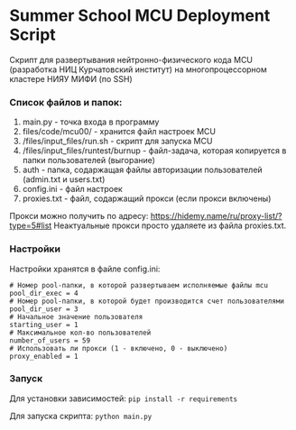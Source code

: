 # Summer School MCU Deployment Script

Скрипт для развертывания нейтронно-физического кода MCU 
(разработка НИЦ Курчатовский институт) на
многопроцессорном кластере НИЯУ МИФИ (по SSH)

### Список файлов и папок: 

1. main.py - точка входа в программу 
2. files/code/mcu00/ - хранится файл настроек MCU
3. /files/input_files/run.sh - скрипт для запуска MCU
4. /files/input_files/runtest/burnup - файл-задача, которая копируется в папки пользователей (выгорание)
5. auth - папка, содаржащая файлы авторизации пользователей (admin.txt и users.txt)
6. config.ini - файл настроек
7. proxies.txt - файл, содаржащий прокси (если прокси включены)

Прокси можно получить по адресу: 
https://hidemy.name/ru/proxy-list/?type=5#list
Неактуальные прокси просто удаляете из файла proxies.txt.


### Настройки

Настройки хранятся в файле config.ini:
```
# Номер pool-папки, в которой развертываем исполняемые файлы mcu
pool_dir_exec = 4
# Номер pool-папки, в которой будет производится счет пользователями
pool_dir_user = 3
# Начальное значение пользователя
starting_user = 1
# Максимальное кол-во пользователей
number_of_users = 59
# Использовать ли прокси (1 - включено, 0 - выключено)
proxy_enabled = 1
```


### Запуск
Для установки зависимостей:
`pip install -r requirements`

Для запуска скрипта:
`python main.py`